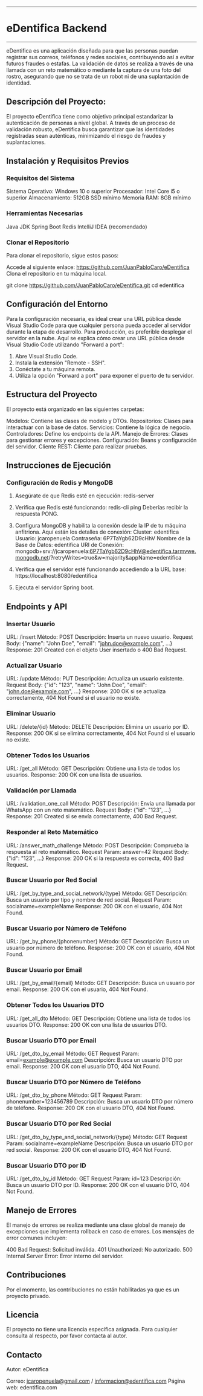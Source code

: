-----------------------------------------------------------------------------------------
# eDentifica Backend
-----------------------------------------------------------------------------------------
eDentifica es una aplicación diseñada para que las personas puedan registrar sus correos, teléfonos y redes sociales, contribuyendo así a evitar futuros fraudes o estafas. 
La validación de datos se realiza a través de una llamada con un reto matemático o mediante la captura de una foto del rostro, asegurando que no se trata de un robot ni de 
una suplantación de identidad.

## Descripción del Proyecto:
El proyecto eDentifica tiene como objetivo principal estandarizar la autenticación de personas a nivel global. A través de un proceso de validación robusto, eDentifica busca
garantizar que las identidades registradas sean auténticas, minimizando el riesgo de fraudes y suplantaciones.

## Instalación y Requisitos Previos

### Requisitos del Sistema
Sistema Operativo: Windows 10 o superior
Procesador: Intel Core i5 o superior
Almacenamiento: 512GB SSD mínimo
Memoria RAM: 8GB mínimo

### Herramientas Necesarias
Java JDK
Spring Boot
Redis
IntelliJ IDEA (recomendado)

### Clonar el Repositorio
Para clonar el repositorio, sigue estos pasos:

Accede al siguiente enlace: https://github.com/JuanPabloCaro/eDentifica
Clona el repositorio en tu máquina local.

  git clone https://github.com/JuanPabloCaro/eDentifica.git 
  cd edentifica

## Configuración del Entorno
Para la configuración necesaria, es ideal crear una URL pública desde Visual Studio Code para que cualquier persona pueda acceder al servidor durante la etapa de desarrollo. 
Para producción, es preferible desplegar el servidor en la nube. Aquí se explica cómo crear una URL pública desde Visual Studio Code utilizando "Forward a port":

1. Abre Visual Studio Code.
2. Instala la extensión "Remote - SSH".
3. Conéctate a tu máquina remota.
4. Utiliza la opción "Forward a port" para exponer el puerto de tu servidor.


## Estructura del Proyecto
El proyecto está organizado en las siguientes carpetas:

Modelos: Contiene las clases de modelo y DTOs.
Repositorios: Clases para interactuar con la base de datos.
Servicios: Contiene la lógica de negocio.
Controladores: Define los endpoints de la API.
Manejo de Errores: Clases para gestionar errores y excepciones.
Configuración: Beans y configuración del servidor.
Cliente REST: Cliente para realizar pruebas.

## Instrucciones de Ejecución

### Configuración de Redis y MongoDB
1. Asegúrate de que Redis esté en ejecución:
  redis-server

2. Verifica que Redis esté funcionando:
  redis-cli ping
Deberías recibir la respuesta PONG.

3. Configura MongoDB y habilita la conexión desde la IP de tu máquina anfitriona. Aquí están los detalles de conexión:
Cluster: edentifica
Usuario: jcaropenuela
Contraseña: 6P7TaYgb62D9cHhV
Nombre de la Base de Datos: edentifica
URI de Conexión: mongodb+srv://jcaropenuela:6P7TaYgb62D9cHhV@edentifica.tarmvwe.mongodb.net/?retryWrites=true&w=majority&appName=edentifica

4. Verifica que el servidor esté funcionando accediendo a la URL base: https://localhost:8080/edentifica

5. Ejecuta el servidor Spring boot.

## Endpoints y API
### Insertar Usuario
URL: /insert
Método: POST
Descripción: Inserta un nuevo usuario.
Request Body: {"name": "John Doe", "email": "john.doe@example.com", ...}
Response: 201 Created con el objeto User insertado o 400 Bad Request.
### Actualizar Usuario
URL: /update
Método: PUT
Descripción: Actualiza un usuario existente.
Request Body: {"id": "123", "name": "John Doe", "email": "john.doe@example.com", ...}
Response: 200 OK si se actualiza correctamente, 404 Not Found si el usuario no existe.
### Eliminar Usuario
URL: /delete/{id}
Método: DELETE
Descripción: Elimina un usuario por ID.
Response: 200 OK si se elimina correctamente, 404 Not Found si el usuario no existe.
### Obtener Todos los Usuarios
URL: /get_all
Método: GET
Descripción: Obtiene una lista de todos los usuarios.
Response: 200 OK con una lista de usuarios.
### Validación por Llamada
URL: /validation_one_call
Método: POST
Descripción: Envía una llamada por WhatsApp con un reto matemático.
Request Body: {"id": "123", ...}
Response: 201 Created si se envía correctamente, 400 Bad Request.
### Responder al Reto Matemático
URL: /answer_math_challenge
Método: POST
Descripción: Comprueba la respuesta al reto matemático.
Request Param: answer=42
Request Body: {"id": "123", ...}
Response: 200 OK si la respuesta es correcta, 400 Bad Request.
### Buscar Usuario por Red Social
URL: /get_by_type_and_social_network/{type}
Método: GET
Descripción: Busca un usuario por tipo y nombre de red social.
Request Param: socialname=exampleName
Response: 200 OK con el usuario, 404 Not Found.
### Buscar Usuario por Número de Teléfono
URL: /get_by_phone/{phonenumber}
Método: GET
Descripción: Busca un usuario por número de teléfono.
Response: 200 OK con el usuario, 404 Not Found.
### Buscar Usuario por Email
URL: /get_by_email/{email}
Método: GET
Descripción: Busca un usuario por email.
Response: 200 OK con el usuario, 404 Not Found.
### Obtener Todos los Usuarios DTO
URL: /get_all_dto
Método: GET
Descripción: Obtiene una lista de todos los usuarios DTO.
Response: 200 OK con una lista de usuarios DTO.
### Buscar Usuario DTO por Email
URL: /get_dto_by_email
Método: GET
Request Param: email=example@example.com
Descripción: Busca un usuario DTO por email.
Response: 200 OK con el usuario DTO, 404 Not Found.
### Buscar Usuario DTO por Número de Teléfono
URL: /get_dto_by_phone
Método: GET
Request Param: phonenumber=123456789
Descripción: Busca un usuario DTO por número de teléfono.
Response: 200 OK con el usuario DTO, 404 Not Found.
### Buscar Usuario DTO por Red Social
URL: /get_dto_by_type_and_social_network/{type}
Método: GET
Request Param: socialname=exampleName
Descripción: Busca un usuario DTO por red social.
Response: 200 OK con el usuario DTO, 404 Not Found.
### Buscar Usuario DTO por ID
URL: /get_dto_by_id
Método: GET
Request Param: id=123
Descripción: Busca un usuario DTO por ID.
Response: 200 OK con el usuario DTO, 404 Not Found.

## Manejo de Errores
El manejo de errores se realiza mediante una clase global de manejo de excepciones que implementa rollback en caso de errores. Los mensajes de error comunes incluyen:

400 Bad Request: Solicitud inválida.
401 Unauthorized: No autorizado.
500 Internal Server Error: Error interno del servidor.

## Contribuciones
Por el momento, las contribuciones no están habilitadas ya que es un proyecto privado.

## Licencia
El proyecto no tiene una licencia específica asignada. Para cualquier consulta al respecto, por favor contacta al autor.

## Contacto
Autor: eDentifica

Correo: jcaropenuela@gmail.com / informacion@edentifica.com
Página web: edentifica.com




